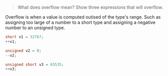> What does overflow mean? Show three expressions that will overflow.

Overflow is when a value is computed outised of the type's range. Such as assigning too large of a number to a short type and assigning a negative number to an unsigned type.

```cpp
short v1 = 32767; 
++v1;

unsigned v2 = 0;
--v2;

unsigned short v3 = 65535;
++v3;
```